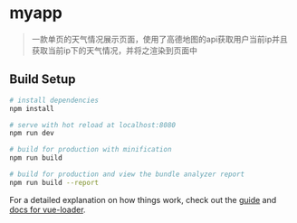 # myapp

> 一款单页的天气情况展示页面，使用了高德地图的api获取用户当前ip并且获取当前ip下的天气情况，并将之渲染到页面中

## Build Setup

``` bash
# install dependencies
npm install

# serve with hot reload at localhost:8080
npm run dev

# build for production with minification
npm run build

# build for production and view the bundle analyzer report
npm run build --report
```

For a detailed explanation on how things work, check out the [guide](http://vuejs-templates.github.io/webpack/) and [docs for vue-loader](http://vuejs.github.io/vue-loader).
